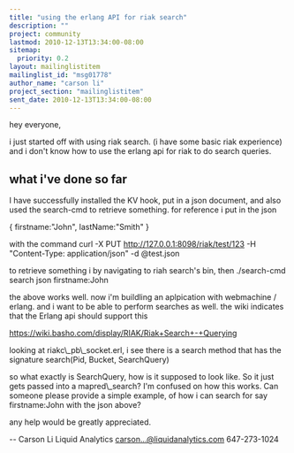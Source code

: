 ```yaml
---
title: "using the erlang API for riak search"
description: ""
project: community
lastmod: 2010-12-13T13:34:00-08:00
sitemap:
  priority: 0.2
layout: mailinglistitem
mailinglist_id: "msg01778"
author_name: "carson li"
project_section: "mailinglistitem"
sent_date: 2010-12-13T13:34:00-08:00
---
```



hey everyone,

i just started off with using riak search. (i have some basic riak
experience) and i don't know how to use the erlang api for riak to do search
queries.

what i've done so far
------------------------------
I have successfully installed the KV hook, put in a json document,
and also used the search-cmd to retrieve something. for reference i put in
the json

{
 firstname:"John",
 lastName:"Smith"
}

with the command curl -X PUT http://127.0.0.1:8098/riak/test/123 -H
"Content-Type: application/json" -d @test.json

to retrieve something i by navigating to riah search's bin, then
./search-cmd search json firstname:John

the above works well.
now i'm buildling an aplpication with webmachine / erlang. and i want to be
able to perform searches as well.
the wiki indicates that the Erlang api should support this

https://wiki.basho.com/display/RIAK/Riak+Search+-+Querying

looking at riakc\\_pb\\_socket.erl, i see there is a search method that has the
signature search(Pid, Bucket, SearchQuery)

so what exactly is SearchQuery, how is it supposed to look like. So it just
gets passed into a mapred\\_search?
I'm confused on how this works. Can someone please provide a simple
example, of how i can search for say firstname:John with the json above?

any help would be greatly appreciated.

-- 
Carson Li
Liquid Analytics
carson...@liquidanalytics.com
647-273-1024
